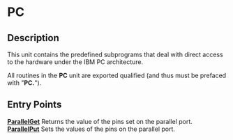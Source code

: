 
# PC

## Description
This unit contains the predefined subprograms that deal with direct access to the hardware under the IBM PC architecture.

All routines in the **PC** unit are exported qualified (and thus must be prefaced with "**PC.**").


## Entry Points

[**ParallelGet**](pc_parallelget.html)   Returns the value of the pins set on the parallel port.  
[**ParallelPut**](pc_parallelput.html)   Sets the values of the pins on the parallel port.  
